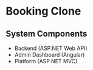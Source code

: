 # Booking Clone

## System Components

- Backend (ASP.NET Web API)
- Admin Dashboard (Angular)
- Platform (ASP.NET MVC)
